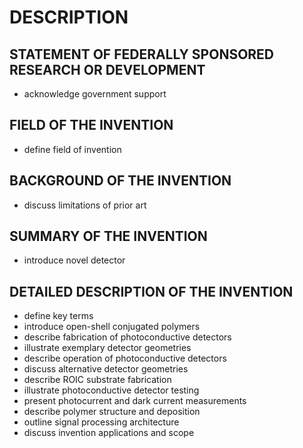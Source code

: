 # DESCRIPTION

## STATEMENT OF FEDERALLY SPONSORED RESEARCH OR DEVELOPMENT

- acknowledge government support

## FIELD OF THE INVENTION

- define field of invention

## BACKGROUND OF THE INVENTION

- discuss limitations of prior art

## SUMMARY OF THE INVENTION

- introduce novel detector

## DETAILED DESCRIPTION OF THE INVENTION

- define key terms
- introduce open-shell conjugated polymers
- describe fabrication of photoconductive detectors
- illustrate exemplary detector geometries
- describe operation of photoconductive detectors
- discuss alternative detector geometries
- describe ROIC substrate fabrication
- illustrate photoconductive detector testing
- present photocurrent and dark current measurements
- describe polymer structure and deposition
- outline signal processing architecture
- discuss invention applications and scope

